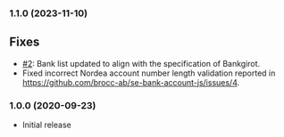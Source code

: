 ### 1.1.0 (2023-11-10)
## Fixes
- [#2](https://github.com/brocc-ab/se-bank-account-php/issues/2): Bank list updated to align with the specification of Bankgirot.
- Fixed incorrect Nordea account number length validation reported in https://github.com/brocc-ab/se-bank-account-js/issues/4.


### 1.0.0 (2020-09-23)

- Initial release
